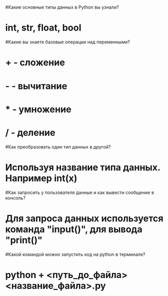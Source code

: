 #
#Какие основные типы данных в Python вы узнали?
# int, str, float, bool
#Какие вы знаете базовые операции над переменными?
# + - сложение
# - - вычитание
# * - умножение
# / - деление
#Как преобразовать один тип данных в другой?
# Используя название типа данных. Например int(x)
#Как запросить у пользователя данные и как вывести сообщение в консоль?
# Для запроса данных используется команда "input()", для вывода "print()"
#Какой командой можно запустить код на python в терминале?
#  python + <путь_до_файла>\<название_файла>.py
